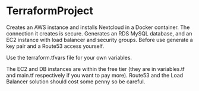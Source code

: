 # TerraformProject

Creates an AWS instance and installs Nextcloud in a Docker container. The connection it creates is secure.
Generates an RDS MySQL database, and an EC2 instance with load balancer and security groups.
Before use generate a key pair and a Route53 access yourself.

Use the terraform.tfvars file for your own variables.


The EC2 and DB instances are within the free tier (they are in variables.tf and main.tf respectively if you want to pay more).
Route53 and the Load Balancer solution should cost some penny so be careful.
